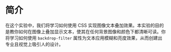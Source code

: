# 简介

在这个实验中，我们将学习如何使用 CSS 实现图像文本叠加效果。本实验的目的是教你如何在图像上叠加显示文本，使其在任何背景图像和颜色下都清晰可读。你将学习如何使用 `backdrop-filter` 属性为文本应用模糊和亮度效果，从而创建出专业且视觉上吸引人的设计。
